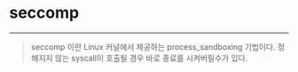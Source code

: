 # seccomp

---

>seccomp
이란 Linux 커널에서 제공하는 process_sandboxing 기법이다. 정해지지 않는 syscall이 호출될 경우 바로 종료를 시켜버릴수가 있다.
>
